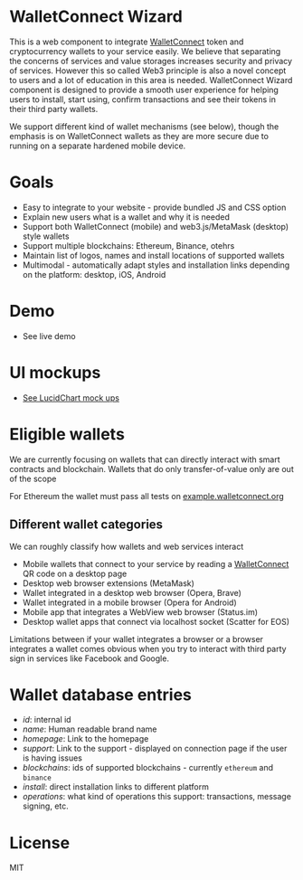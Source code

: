 # WalletConnect Wizard

This is a web component to integrate [WalletConnect](https://www.myetherwallet.com/) token and cryptocurrency wallets to your service easily. We believe that separating the concerns of services and value storages increases security and privacy of services. However this so called Web3 principle is also a novel concept to users and a lot of education in this area is needed. WalletConnect Wizard component is designed to provide a smooth user experience for helping users to install, start using, confirm transactions and see their tokens in their third party wallets.

We support different kind of wallet mechanisms (see below), though the emphasis is on WalletConnect wallets as they are more secure due to running on a separate hardened mobile device. 

# Goals 

* Easy to integrate to your website - provide bundled JS and CSS option
* Explain new users what is a wallet and why it is needed
* Support both WalletConnect (mobile) and web3.js/MetaMask (desktop) style wallets
* Support multiple blockchains: Ethereum, Binance, otehrs
* Maintain list of logos, names and install locations of supported wallets
* Multimodal - automatically adapt styles and installation links depending on the platform: desktop, iOS, Android

# Demo

* See live demo

# UI mockups

* [See LucidChart mock ups](https://www.lucidchart.com/documents/view/741793a6-be73-4ee4-8709-46e811ffe4c1)

# Eligible wallets

We are currently focusing on wallets that can directly interact with smart contracts and blockchain. Wallets that do only transfer-of-value only are out of the scope

For Ethereum the wallet must pass all tests on [example.walletconnect.org](https://example.walletconnect.org)

## Different wallet categories

We can roughly classify how wallets and web services interact

* Mobile wallets that connect to your service by reading a [WalletConnect](https://walletconnect.org) QR code on a desktop page
* Desktop web browser extensions (MetaMask)
* Wallet integrated in a desktop web browser (Opera, Brave)
* Wallet integrated in a mobile browser (Opera for Android)
* Mobile app that integrates a WebView web browser (Status.im)
* Desktop wallet apps that connect via localhost socket (Scatter for EOS)

Limitations between if your wallet integrates a browser or a browser integrates a wallet comes obvious when you try to interact with third party sign in services like Facebook and Google.

# Wallet database entries

* *id*: internal id
* *name*: Human readable brand name
* *homepage*: Link to the homepage
* *support*: Link to the support - displayed on connection page if the user is having issues
* *blockchains*: ids of supported blockchains - currently `ethereum` and `binance`
* *install*: direct installation links to different platform
* *operations*: what kind of operations this support: transactions, message signing, etc.

# License

MIT
